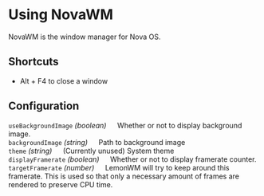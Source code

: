 # Using NovaWM

NovaWM is the window manager for Nova OS.

## Shortcuts
- Alt + F4 to close a window

## Configuration

```useBackgroundImage``` *(boolean)* &emsp; Whether or not to display background image.\
```backgroundImage``` *(string)*  &emsp; Path to background image\
```theme``` *(string)*  &emsp; (Currently unused) System theme\
```displayFramerate``` *(boolean)*  &emsp; Whether or not to display framerate counter.\
```targetFramerate``` *(number)*  &emsp; LemonWM will try to keep around this framerate. This is used so that only a necessary amount of frames are rendered to preserve CPU time. 
